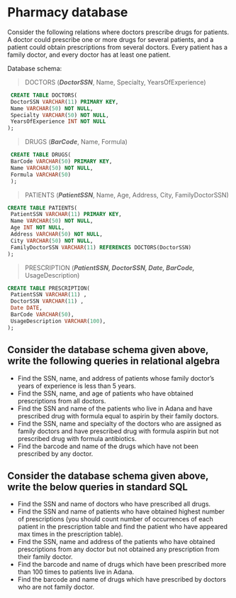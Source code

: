 # Pharmacy database

Consider the following relations where doctors prescribe drugs for patients. A doctor could
prescribe one or more drugs for several patients, and a patient could obtain prescriptions from
several doctors. Every patient has a family doctor, and every doctor has at least one patient.

Database schema:

> DOCTORS (***DoctorSSN***, Name, Specialty, YearsOfExperience)

``` sql
 CREATE TABLE DOCTORS(
 DoctorSSN VARCHAR(11) PRIMARY KEY,
 Name VARCHAR(50) NOT NULL,
 Specialty VARCHAR(50) NOT NULL,
 YearsOfExperience INT NOT NULL
);
```

> DRUGS (***BarCode***, Name, Formula)

```sql
 CREATE TABLE DRUGS(
 BarCode VARCHAR(50) PRIMARY KEY,
 Name VARCHAR(50) NOT NULL,
 Formula VARCHAR(50)
 );
```

> PATIENTS (***PatientSSN***, Name, Age, Address, City, FamilyDoctorSSN)

```sql
CREATE TABLE PATIENTS(
 PatientSSN VARCHAR(11) PRIMARY KEY,
 Name VARCHAR(50) NOT NULL,
 Age INT NOT NULL,
 Address VARCHAR(50) NOT NULL,
 City VARCHAR(50) NOT NULL,
 FamilyDoctorSSN VARCHAR(11) REFERENCES DOCTORS(DoctorSSN)
);
```

> PRESCRIPTION (***PatientSSN, DoctorSSN, Date, BarCode,*** UsageDescription)

```sql
CREATE TABLE PRESCRIPTION(
 PatientSSN VARCHAR(11) ,
 DoctorSSN VARCHAR(11) ,
 Date DATE,
 BarCode VARCHAR(50),
 UsageDescription VARCHAR(100),
);
```

## Consider the database schema given above, write the following queries in relational algebra

- Find the SSN, name, and address of patients whose family doctor’s years of experience
is less than 5 years.
- Find the SSN, name, and age of patients who have obtained prescriptions from all
doctors.
- Find the SSN and name of the patients who live in Adana and have prescribed drug
with formula equal to aspirin by their family doctors.
- Find the SSN, name and specialty of the doctors who are assigned as family doctors
and have prescribed drug with formula aspirin but not prescribed drug with formula
antibiotics.
- Find the barcode and name of the drugs which have not been prescribed by any doctor.

## Consider the database schema given above, write the below queries in standard SQL

- Find the SSN and name of doctors who have prescribed all drugs.
- Find the SSN and name of patients who have obtained highest number of prescriptions
(you should count number of occurrences of each patient in the prescription table and
find the patient who have appeared max times in the prescription table).
- Find the SSN, name and address of the patients who have obtained prescriptions from
any doctor but not obtained any prescription from their family doctor.
- Find the barcode and name of drugs which have been prescribed more than 100 times
to patients live in Adana.
- Find the barcode and name of drugs which have prescribed by doctors who are not
family doctor.

